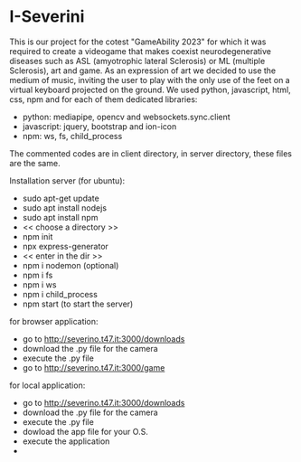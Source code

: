 # I-Severini

This is our project for the cotest "GameAbility 2023" for which it was required to create a videogame that makes coexist neurodegenerative diseases such as ASL (amyotrophic lateral Sclerosis) or ML (multiple Sclerosis), art and game.
As an expression of art we decided to use the medium of music, inviting the user to play with the only use of the feet on a virtual keyboard projected on the ground.
We used python, javascript, html, css, npm and for each of them dedicated libraries:
- python: mediapipe, opencv and websockets.sync.client 
-  javascript:  jquery, bootstrap and ion-icon
- npm: ws, fs, child_process

The commented codes are in client directory, in server directory, these files are the same.

Installation server (for ubuntu):
- sudo apt-get update
- sudo apt install nodejs
- sudo apt install npm
- << choose a directory >>
- npm init
- npx express-generator
- << enter in the dir >>
- npm i nodemon (optional)
- npm i fs
- npm i ws
- npm i child_process
- npm start (to start the server)

for browser application:
- go to http://severino.t47.it:3000/downloads
- download the .py file for the camera
- execute the .py file
- go to http://severino.t47.it:3000/game

for local application:
- go to http://severino.t47.it:3000/downloads
- download the .py file for the camera
- execute the .py file
- dowload the app file for your O.S.
- execute the application
- 
